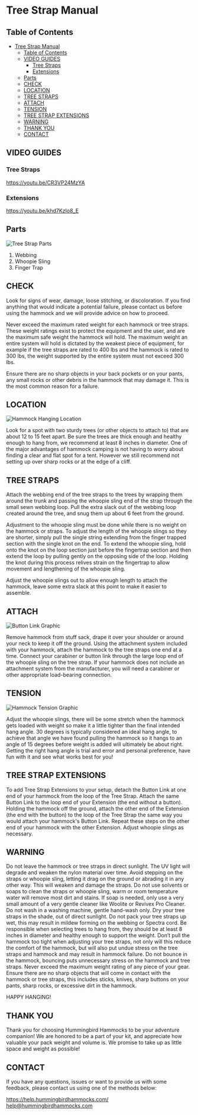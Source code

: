 # Tree Strap Manual

## Table of Contents

- [Tree Strap Manual](#tree-strap-manual)
  - [Table of Contents](#table-of-contents)
  - [VIDEO GUIDES](#video-guides)
    - [Tree Straps](#tree-straps)
    - [Extensions](#extensions)
  - [Parts](#parts)
  - [CHECK](#check)
  - [LOCATION](#location)
  - [TREE STRAPS](#tree-straps-1)
  - [ATTACH](#attach)
  - [TENSION](#tension)
  - [TREE STRAP EXTENSIONS](#tree-strap-extensions)
  - [WARNING](#warning)
  - [THANK YOU](#thank-you)
  - [CONTACT](#contact)

## VIDEO GUIDES

### Tree Straps

https://youtu.be/CR3VP24MzYA

### Extensions

https://youtu.be/khd7KzIo8_E

## Parts

![Tree Strap Parts](./Assets/TreeStrapParts.png)

1. Webbing
2. Whoopie Sling
3. Finger Trap

## CHECK

Look for signs of wear, damage, loose stitching, or discoloration. If you find anything that would indicate a potential failure, please contact us before using the hammock and we will provide advice on how to proceed.

Never exceed the maximum rated weight for each hammock or tree straps. These weight ratings exist to protect the equipment and the user, and are the maximum safe weight the hammock will hold. The maximum weight an entire system will hold is dictated by the weakest piece of equipment, for example if the tree straps are rated to 400 lbs and the hammock is rated to 300 lbs, the weight supported by the entire system must not exceed 300 lbs.

Ensure there are no sharp objects in your back pockets or on your pants, any small rocks or other debris in the hammock that may damage it. This is the most common reason for a failure.

## LOCATION

![Hammock Hanging Location](./Assets/HammockHangLocation.png)

Look for a spot with two sturdy trees (or other objects to attach to) that are about 12 to 15 feet apart. Be sure the trees are thick enough and healthy enough to hang from, we recommend at least 8 inches in diameter. One of the major advantages of hammock camping is not having to worry about finding a clear and flat spot for a tent. However we still recommend not setting up over sharp rocks or at the edge of a cliff.

## TREE STRAPS

Attach the webbing end of the tree straps to the trees by wrapping them around the trunk and passing the whoopie sling end of the strap through the small sewn webbing loop. Pull the extra slack out of the webbing loop created around the tree, and snug them up about 6 feet from the ground.

Adjustment to the whoopie sling must be done while there is no weight on the hammock or straps. To adjust the length of the whoopie slings so they are shorter, simply pull the single string extending from the finger trapped section with the single knot on the end. To extend the whoopie sling, hold onto the knot on the loop section just before the fingertrap section and then extend the loop by pulling gently on the opposing side of the loop. Holding the knot during this process relives strain on the fingertrap to allow movement and lengthening of the whoopie sling.

Adjust the whoopie slings out to allow enough length to attach the hammock, leave some extra slack at this point to make it easier to assemble.

## ATTACH

![Button Link Graphic](./Assets/ButtonLinkAssembly.png)

Remove hammock from stuff sack, drape it over your shoulder or around your neck to keep it off the ground. Using the attachment system included with your hammock, attach the hammock to the tree straps one end at a time. Connect your carabiner or button link through the large loop end of the whoopie sling on the tree strap. If your hammock does not include an attachment system from the manufacturer, you will need a carabiner or other appropriate load-bearing connection.

## TENSION

![Hammock Tension Graphic](./Assets/HammockHangTension.png)

Adjust the whoopie slings, there will be some stretch when the hammock gets loaded with weight so make it a little tighter than the final intended hang angle. 30 degrees is typically considered an ideal hang angle, to achieve that angle we have found pulling the hammock so it hangs to an angle of 15 degrees before weight is added will ultimately be about right. Getting the right hang angle is trial and error and personal preference, have fun with it and see what works best for you!

## TREE STRAP EXTENSIONS

To add Tree Strap Extensions to your setup, detach the Button Link at one end of your hammock from the loop of the Tree Strap. Attach the same Button Link to the loop end of your Extension (the end without a button). Holding the hammock off the ground, attach the other end of the Extension (the end with the button) to the loop of the Tree Strap the same way you would attach your hammock's Button Link. Repeat these steps on the other end of your hammock with the other Extension. Adjust whoopie slings as necessary.

## WARNING

Do not leave the hammock or tree straps in direct sunlight. The UV light will degrade and weaken the nylon material over time.
Avoid stepping on the straps or whoopie sling, letting it drag on the ground or abrading it in any other way. This will weaken and damage the straps.
Do not use solvents or soaps to clean the straps or whoopie sling, warm or room temperature water will remove most dirt and stains. If soap is needed, only use a very small amount of a very gentle cleaner like Woolite or Revivex Pro Cleaner. Do not wash in a washing machine, gentle hand-wash only.
Dry your tree straps in the shade, out of direct sunlight.
Do not pack your tree straps up wet, this may result in mildew forming on the webbing or Spectra cord.
Be responsible when selecting trees to hang from, they should be at least 8 inches in diameter and healthy enough to support the weight.
Don’t pull the hammock too tight when adjusting your tree straps, not only will this reduce the comfort of the hammock, but will also put undue stress on the tree straps and hammock and may result in hammock failure.
Do not bounce in the hammock, bouncing puts unnecessary stress on the hammock and tree straps.
Never exceed the maximum weight rating of any piece of your gear.
Ensure there are no sharp objects that will come in contact with the hammock or tree straps, this includes sticks, knives, sharp buttons on your pants, sharp rocks, or excessive dirt in the hammock.

HAPPY HANGING!

## THANK YOU

Thank you for choosing Hummingbird Hammocks to be your adventure companion! We are honored to be a part of your kit, and appreciate how valuable your pack weight and volume is. We promise to take up as little space and weight as possible!

## CONTACT

If you have any questions, issues or want to provide us with some feedback, please contact us using one of the methods below:

https://help.hummingbirdhammocks.com/
help@hummingbirdhammocks.com

